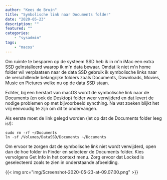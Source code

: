 ```yaml
---
author: "Kees de Bruin"
title: "Symbolische link naar Documents folder"
date: "2020-05-23"
description: ""
featured: ""
categories:
    - "sysadmin"
tags:
    - "macos"
---
```


Om ruimte te besparen op de systeem SSD heb ik in m'n iMac een extra SSD geïnstalleerd waarop ik m'n data bewaar. Omdat ik niet m'n home folder wil verplaatsen naar de data SSD gebruik ik symbolische links naar de verschillende belangrijke folders zoals Documents, Downloads, Movies, Music en Pictures welke nu op de data SSD staan.

Echter, bij een herstart van macOS wordt de symbolische link naar de Documents (en ook de Desktop) folder weer verwijderd en dat levert de nodige problemen op met bijvoorbeeld syncthing. Na wat zoeken blijkt het vrij eenvoudig te zijn om dit te ondervangen.

Als eerste moet de link gelegd worden (let op dat de Documents folder leeg is!):

    sudo rm -rf ~/Documents
    ln -sf /Volumes/DataSSD/Documents ~/Documents

Om ervoor te zorgen dat de symbolische link niet wordt verwijderd, open dan de hoe folder in Finder en selecteer de Documents folder. Kies vervolgens Get Info in het context menu. Zorg ervoor dat Locked is geselecteerd zoals te zien in onderstaande afbeelding.

{{< img src="img/Screenshot-2020-05-23-at-09.07.00.png" >}}
